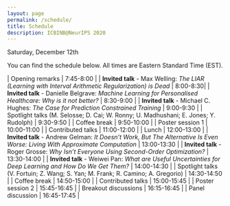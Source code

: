 ```yaml
---
layout: page
permalink: /schedule/
title: Schedule
description: ICBINB@NeurIPS 2020
---
```


<!-- # NeurIPS 2020 "I Can't Believe It's Not Better!" (ICBINB) Workshop Schedule -->
Saturday, December 12th
<!-- Times are listed in Eastern Daylight Time -->

<!--This workshop proposal is unique in its emphasis on the gap between theory and empirical results, and its goal to share methodological best practices in a community-building setting. Its focus on the probabilistic ML community will gather researchers that speak the same language and are able to combine knowledge in a modular way. This will allow for productive methodological feedback, targeted discussions, and constructive critiques through, e.g., poster and breakout sessions.-->

You can find the schedule below. All times are Eastern Standard Time (EST).

| Opening remarks                    | 7:45-8:00 |
| **Invited talk** - Max Welling: *The LIAR (Learning with Interval Arithmetic Regularization) is Dead*         | 8:00-8:30|
| **Invited talk** - Danielle Belgrave: *Machine Learning for Personalised Healthcare: Why is it not better?*  | 8:30-9:00 |
| **Invited talk** - Michael C. Hughes: *The Case for Prediction Constrained Training*         | 9:00-9:30 |
| Spotlight talks (M. Selosse; D. Cai; W. Ronny; U. Madhushani; E. Jones; Y. Rudolph)                       | 9:30-9:50 |
| Coffee break                          | 9:50-10:00 |
| Poster session 1                          | 10:00-11:00 |
| Contributed talks                          | 11:00-12:00 |
| Lunch                          | 12:00-13:00 |
| **Invited talk** - Andrew Gelman: *It Doesn’t Work, But The Alternative Is Even Worse: Living With Approximate Computation* | 13:00-13:30 |
| **Invited talk** - Roger Grosse: *Why Isn’t Everyone Using Second-Order Optimization?* | 13:30-14:00 |
| **Invited talk** - Weiwei Pan: *What are Useful Uncertainties for Deep Learning and How Do We Get Them?* | 14:00-14:30 |
| Spotlight talks (V. Fortuin; Z. Wang; S. Yan; M. Frank; R. Camino; A. Gregorio)                       | 14:30-14:50 |
| Coffee break                          | 14:50-15:00 |
| Contributed talks                     | 15:00-15:45 |
| Poster session 2                      | 15:45-16:45 |
| Breakout discussions                  | 16:15-16:45 |
| Panel discussion                      | 16:45-17:45 |
